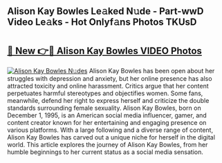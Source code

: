 ## Alison Kay Bowles Le𝚊ked N𝚞de - Part-wwD Video Le𝚊ks - Hot Onlyf𝚊ns Photos TKUsD

# <h2><a href="http://ab43002.deff.icu/?id=Alison+Kay+Bowles">🔗 New 👉🔴 Alison Kay Bowles VIDEO Photos</a></h2>

[![Alison Kay Bowles N𝚞des](https://i.imgur.com/rIISA9y.gif)](http://ab43002.deff.icu/?id=Alison+Kay+Bowles)
Alison Kay Bowles has been open about her struggles with depression and anxiety, but her online presence has also attracted toxicity and online harassment. Critics argue that her content perpetuates harmful stereotypes and objectifies women. Some fans, meanwhile, defend her right to express herself and criticize the double standards surrounding female sexuality. Alison Kay Bowles, born on December 1, 1995, is an American social media influencer, gamer, and content creator known for her entertaining and engaging presence on various platforms. With a large following and a diverse range of content, Alison Kay Bowles has carved out a unique niche for herself in the digital world. This article explores the journey of Alison Kay Bowles, from her humble beginnings to her current status as a social media sensation.
